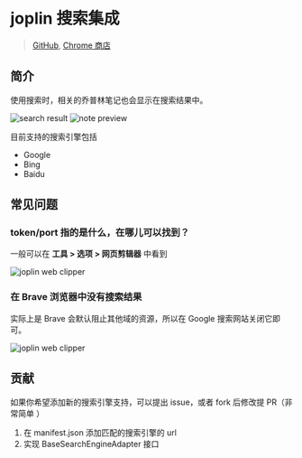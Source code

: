 # joplin 搜索集成

> [GitHub](https://github.com/rxliuli/joplin-utils/tree/master/apps/joplin-search-integration),
> [Chrome 商店](https://chrome.google.com/webstore/detail/joplin-search-integration/mcjkdcifkhjenpfjacnbhpdcnjknjkhj)

## 简介

使用搜索时，相关的乔普林笔记也会显示在搜索结果中。

![search result](https://img.rxliuli.com/20210315180552.png)
![note preview](https://img.rxliuli.com/20210315180626.png)

目前支持的搜索引擎包括

- Google
- Bing
- Baidu

## 常见问题

### token/port 指的是什么，在哪儿可以找到？

一般可以在 **工具 > 选项 > 网页剪辑器** 中看到

![joplin web clipper](https://img.rxliuli.com/20210316092547.png)

### 在 Brave 浏览器中没有搜索结果

实际上是 Brave 会默认阻止其他域的资源，所以在 Google 搜索网站关闭它即可。

![joplin web clipper](https://img.rxliuli.com/20210320142144.png)

## 贡献

如果你希望添加新的搜索引擎支持，可以提出 issue，或者 fork 后修改提 PR（非常简单
）

1. 在 manifest.json 添加匹配的搜索引擎的 url
2. 实现 BaseSearchEngineAdapter 接口
